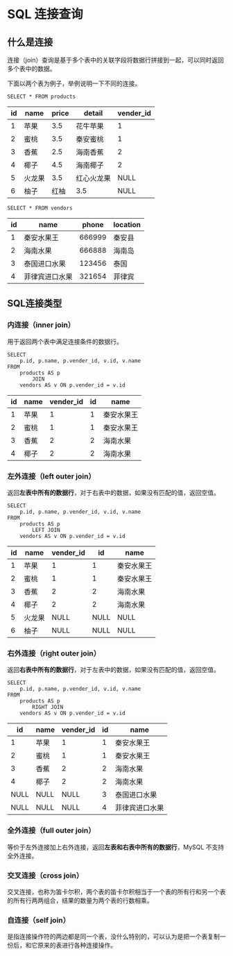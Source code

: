 # SQL 连接查询

## 什么是连接

连接（join）查询是基于多个表中的关联字段将数据行拼接到一起，可以同时返回多个表中的数据。

下面以两个表为例子，举例说明一下不同的连接。

```mysql
SELECT * FROM products
```

| id   | name   | price | detail     | vender_id |
| ---- | ------ | ----- | ---------- | --------- |
| 1    | 苹果   | 3.5   | 花牛苹果   | 1         |
| 2    | 蜜桃   | 3.5   | 秦安蜜桃   | 1         |
| 3    | 香蕉   | 2.5   | 海南香蕉   | 2         |
| 4    | 椰子   | 4.5   | 海南椰子   | 2         |
| 5    | 火龙果 | 3.5   | 红心火龙果 | NULL      |
| 6    | 柚子   | 红柚  | 3.5        | NULL      |



```mysql
SELECT * FROM vendors
```

| id   | name           | phone  | location |
| ---- | -------------- | ------ | -------- |
| 1    | 秦安水果王     | 666999 | 秦安县   |
| 2    | 海南水果       | 666888 | 海南岛   |
| 3    | 泰国进口水果   | 123456 | 泰国     |
| 4    | 菲律宾进口水果 | 321654 | 菲律宾   |

## SQL连接类型

### 内连接（inner join）

用于返回两个表中满足连接条件的数据行。

```mysql
SELECT 
    p.id, p.name, p.vender_id, v.id, v.name
FROM
    products AS p
        JOIN
    vendors AS v ON p.vender_id = v.id
```

| id   | name | vender_id | id   | name       |
| ---- | ---- | --------- | ---- | ---------- |
| 1    | 苹果 | 1         | 1    | 秦安水果王 |
| 2    | 蜜桃 | 1         | 1    | 秦安水果王 |
| 3    | 香蕉 | 2         | 2    | 海南水果   |
| 4    | 椰子 | 2         | 2    | 海南水果   |

### 左外连接（left outer join）

返回**左表中所有的数据行**，对于右表中的数据，如果没有匹配的值，返回空值。

```mysql
SELECT 
    p.id, p.name, p.vender_id, v.id, v.name
FROM
    products AS p
        LEFT JOIN
    vendors AS v ON p.vender_id = v.id
```

| id   | name   | vender_id | id   | name       |
| ---- | ------ | --------- | ---- | ---------- |
| 1    | 苹果   | 1         | 1    | 秦安水果王 |
| 2    | 蜜桃   | 1         | 1    | 秦安水果王 |
| 3    | 香蕉   | 2         | 2    | 海南水果   |
| 4    | 椰子   | 2         | 2    | 海南水果   |
| 5    | 火龙果 | NULL      | NULL | NULL       |
| 6    | 柚子   | NULL      | NULL | NULL       |

### 右外连接（right outer join）

返回**右表中所有的数据行**，对于左表中的数据，如果没有匹配的值，返回空值。

```mysql
SELECT 
    p.id, p.name, p.vender_id, v.id, v.name
FROM
    products AS p
        RIGHT JOIN
    vendors AS v ON p.vender_id = v.id
```

| id   | name | vender_id | id   | name           |
| ---- | ---- | --------- | ---- | -------------- |
| 1    | 苹果 | 1         | 1    | 秦安水果王     |
| 2    | 蜜桃 | 1         | 1    | 秦安水果王     |
| 3    | 香蕉 | 2         | 2    | 海南水果       |
| 4    | 椰子 | 2         | 2    | 海南水果       |
| NULL | NULL | NULL      | 3    | 泰国进口水果   |
| NULL | NULL | NULL      | 4    | 菲律宾进口水果 |

### 全外连接（full outer join）

等价于左外连接加上右外连接，返回**左表和右表中所有的数据行**，MySQL 不支持全外连接。

### 交叉连接（cross join）

交叉连接，也称为笛卡尔积，两个表的笛卡尔积相当于一个表的所有行和另一个表的所有行两两组合，结果的数量为两个表的行数相乘。

### 自连接（self join）

是指连接操作符的两边都是同一个表，没什么特别的，可以认为是把一个表复制一份后，和它原来的表进行各种连接操作。

